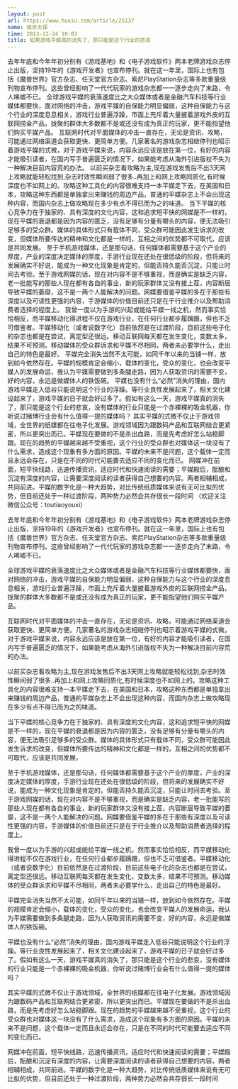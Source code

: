 ```yaml
---
layout: post
url: https://www.huxiu.com/article/25137
name: 俊世太保
time: 2013-12-24 10:03
title: 如果游戏平媒真的消失了，那只能是这个行业的悲哀
---
```

去年年底和今年年初分别有《游戏基地》和《电子游戏软件》两本老牌游戏杂志停止出版，坚持19年的《游戏开发者》也宣布停刊。就在这一年里，国际上也有包括《魔兽世界》官方杂志、任天堂官方杂志、索尼PlayStation杂志等多款重量级刊物宣布停刊。这些曾经影响了一代代玩家的游戏杂志都一一逐步走向了末路，令人唏嘘不已。 全球游戏平媒的衰落速度比之大众媒体或者是金融汽车科技等行业媒体都要快，面对网络的冲击，游戏平媒的自保能力明显偏弱，这种自保能力与这个行业的深度息息相关，游戏行业普遍浮躁，市面上充斥着大量披着游戏外皮的互联网捞金产品，拢聚的群体大多数都不是或还没有成为真正的玩家，更不能指望他们购买平媒产品。 互联网时代对平面媒体的冲击一直存在，无论是资讯、攻略，可能通过网络渠道会获取更快、更简单方便。几家著名的游戏杂志相继停刊也昭示着游戏平媒的式微，对于游戏平媒来说，内容永远应该是放在第一位，有好的内容才能吸引读者，在国内写手普遍匮乏的情况下，如果能考虑从海外引进版权不失为一种解决目前内容荒的办法。 以前买杂志看攻略为主,现在游戏发售后不出3天网上攻略就能轻松找到,杂志时效性瞬间弱了很多..再加上和网上攻略同质化,有时候深度也不如网上的。攻略这种工具化的内容很难支持一本平媒走下去，在美国和日本，攻略这种东西都是单独拿出来赚钱的周边产品，普通的平媒杂志上不会出现这种内容，而国内杂志上做攻略现在多少有点不得已而为之的味道。 当下平媒的核心竞争力在于独家的、具有深度的文化内容，这和追求短平快的网媒是不一样的，现在平媒的衰退都是因为内容的匮乏，没有足够有分量有嚼头的内容，便无法吸引足够多的受众群。媒体的具体形式只有载体不同，受众群可能因此发生诉求的改变，但媒体所要传达的精神和文化都是一样的，互相之间的优势都不可取代，应该是共同发展。 至于手机游戏媒体，还是那句话，任何媒体都需要基于这个产业的厚度，产业的深度决定媒体的厚度，手游行业现在还处在很低级的阶段，但将来的发展确实不好说，能成为一种文化现象是肯定的，但能否持久能否沉淀，只能让时间去考验。至于游戏网媒的话，现在对内容不是不够重视，而是确实是缺乏内容，老一批能写的那些人现在都有各自的事业，新的玩家群体又没有接上茬，内容断层导致平媒的萎靡，这不是一两个人能解决的问题。网媒要借鉴平媒的多在于那些有深度以及可读性更强的内容，手游媒体的价值目前还只是在于行业推介以及帮助消费者选择的程度上。 我曾一度以为手游的兴起或能给平媒一线之机，然而事实恰恰相反，而平媒移动化得进程不仅在游戏行业，在任何行业都步履蹒跚，但也不乏可借鉴者。平媒移动化（或者说数字化）目前依然是在过渡阶段，目前这些电子化的杂志也都是在尝试，离定型还很远。移动互联网每天都在发生变化，变数太多，结果不可预测。移动媒体的受众群诉求和平媒不尽相同，两者未必要学什么，走出自己的特色是最好。 平媒完全消失当然不太可能，如同千年以来的当铺一样，放到如今依然存在。平媒的规模肯定会缩小，载体的变化，受众的变化，也会改变平媒人的发展命运，我认为平媒需要做到多条腿走路，因为人获取资讯的需要不变，好的内容，永远是做媒体人的铁饭碗。 平媒也没有什么“必然”消失的理由，国内游戏平媒走入低谷只能说明这个行业的浮躁。等行业良性发展起来了，相关文化建设起来了，游戏平媒的日子就会好过多了。假如有这么一天，游戏平媒真的消失了，那只能是这个行业的悲哀，没有媒体的行业只能是一个赤裸裸的吸金机器，你听说过赌博行业会有什么值得一提的媒体吗？ 其实平媒的式微不仅止于游戏领域，全世界的纸媒都在往电子化发展。游戏领域因为跟数码产品和互联网结合更紧密，所以更突出而已。平媒现在要做的不是杀出血路，而是先考虑好怎么站稳脚跟。现在的趋势的平媒越来越不受重视，这个行业的受众群也对媒体这一块没有了什么需求，造成这个现象有多方面的原因。平媒的未来不是问题，这个载体一定而且永远会存在，只是在不同的时代可能要去适应不同的变化而已。 网媒冲在前面，短平快线路，迅速传播资讯，适应时代和快速阅读的需要；平媒殿后，酝酿和沉淀有深度的内容，让需要深度阅读的读者获得自己想要的内容。两者相辅相成，共同前进。平媒的数字化是一种大趋势，对比传统纸质媒体来说有无可比拟的优势，但目前还处于一种过渡阶段，两种势力必然会共存很长一段时间 （欢迎关注微信公众号：toutiaoyouxi）

去年年底和今年年初分别有《游戏基地》和《电子游戏软件》两本老牌游戏杂志停止出版，坚持19年的《游戏开发者》也宣布停刊。就在这一年里，国际上也有包括《魔兽世界》官方杂志、任天堂官方杂志、索尼PlayStation杂志等多款重量级刊物宣布停刊。这些曾经影响了一代代玩家的游戏杂志都一一逐步走向了末路，令人唏嘘不已。

全球游戏平媒的衰落速度比之大众媒体或者是金融汽车科技等行业媒体都要快，面对网络的冲击，游戏平媒的自保能力明显偏弱，这种自保能力与这个行业的深度息息相关，游戏行业普遍浮躁，市面上充斥着大量披着游戏外皮的互联网捞金产品，拢聚的群体大多数都不是或还没有成为真正的玩家，更不能指望他们购买平媒产品。

互联网时代对平面媒体的冲击一直存在，无论是资讯、攻略，可能通过网络渠道会获取更快、更简单方便。几家著名的游戏杂志相继停刊也昭示着游戏平媒的式微，对于游戏平媒来说，内容永远应该是放在第一位，有好的内容才能吸引读者，在国内写手普遍匮乏的情况下，如果能考虑从海外引进版权不失为一种解决目前内容荒的办法。

以前买杂志看攻略为主,现在游戏发售后不出3天网上攻略就能轻松找到,杂志时效性瞬间弱了很多..再加上和网上攻略同质化,有时候深度也不如网上的。攻略这种工具化的内容很难支持一本平媒走下去，在美国和日本，攻略这种东西都是单独拿出来赚钱的周边产品，普通的平媒杂志上不会出现这种内容，而国内杂志上做攻略现在多少有点不得已而为之的味道。

当下平媒的核心竞争力在于独家的、具有深度的文化内容，这和追求短平快的网媒是不一样的，现在平媒的衰退都是因为内容的匮乏，没有足够有分量有嚼头的内容，便无法吸引足够多的受众群。媒体的具体形式只有载体不同，受众群可能因此发生诉求的改变，但媒体所要传达的精神和文化都是一样的，互相之间的优势都不可取代，应该是共同发展。

至于手机游戏媒体，还是那句话，任何媒体都需要基于这个产业的厚度，产业的深度决定媒体的厚度，手游行业现在还处在很低级的阶段，但将来的发展确实不好说，能成为一种文化现象是肯定的，但能否持久能否沉淀，只能让时间去考验。至于游戏网媒的话，现在对内容不是不够重视，而是确实是缺乏内容，老一批能写的那些人现在都有各自的事业，新的玩家群体又没有接上茬，内容断层导致平媒的萎靡，这不是一两个人能解决的问题。网媒要借鉴平媒的多在于那些有深度以及可读性更强的内容，手游媒体的价值目前还只是在于行业推介以及帮助消费者选择的程度上。

我曾一度以为手游的兴起或能给平媒一线之机，然而事实恰恰相反，而平媒移动化得进程不仅在游戏行业，在任何行业都步履蹒跚，但也不乏可借鉴者。平媒移动化（或者说数字化）目前依然是在过渡阶段，目前这些电子化的杂志也都是在尝试，离定型还很远。移动互联网每天都在发生变化，变数太多，结果不可预测。移动媒体的受众群诉求和平媒不尽相同，两者未必要学什么，走出自己的特色是最好。

平媒完全消失当然不太可能，如同千年以来的当铺一样，放到如今依然存在。平媒的规模肯定会缩小，载体的变化，受众的变化，也会改变平媒人的发展命运，我认为平媒需要做到多条腿走路，因为人获取资讯的需要不变，好的内容，永远是做媒体人的铁饭碗。

平媒也没有什么“必然”消失的理由，国内游戏平媒走入低谷只能说明这个行业的浮躁。等行业良性发展起来了，相关文化建设起来了，游戏平媒的日子就会好过多了。假如有这么一天，游戏平媒真的消失了，那只能是这个行业的悲哀，没有媒体的行业只能是一个赤裸裸的吸金机器，你听说过赌博行业会有什么值得一提的媒体吗？

其实平媒的式微不仅止于游戏领域，全世界的纸媒都在往电子化发展。游戏领域因为跟数码产品和互联网结合更紧密，所以更突出而已。平媒现在要做的不是杀出血路，而是先考虑好怎么站稳脚跟。现在的趋势的平媒越来越不受重视，这个行业的受众群也对媒体这一块没有了什么需求，造成这个现象有多方面的原因。平媒的未来不是问题，这个载体一定而且永远会存在，只是在不同的时代可能要去适应不同的变化而已。

网媒冲在前面，短平快线路，迅速传播资讯，适应时代和快速阅读的需要；平媒殿后，酝酿和沉淀有深度的内容，让需要深度阅读的读者获得自己想要的内容。两者相辅相成，共同前进。平媒的数字化是一种大趋势，对比传统纸质媒体来说有无可比拟的优势，但目前还处于一种过渡阶段，两种势力必然会共存很长一段时间

